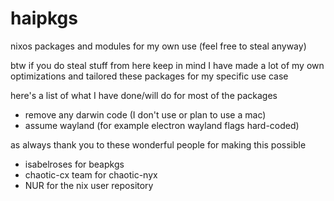 # haipkgs

nixos packages and modules for my own use (feel free to steal anyway)

btw if you do steal stuff from here keep in mind I have made a lot of my
own optimizations and tailored these packages for my specific use case

here's a list of what I have done/will do for most of the packages
- remove any darwin code (I don't use or plan to use a mac)
- assume wayland (for example electron wayland flags hard-coded)

as always thank you to these wonderful people for making this possible
- isabelroses for beapkgs
- chaotic-cx team for chaotic-nyx
- NUR for the nix user repository
